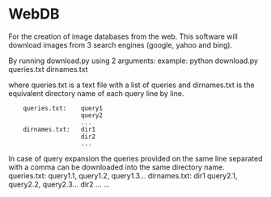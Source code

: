 # WebDB
For the creation of image databases from the web.
This software will download images from 3 search engines (google, yahoo and bing).

By running download.py using 2 arguments:
example:  python download.py queries.txt dirnames.txt

where queries.txt is a text file with a list of queries and dirnames.txt is the equivalent directory name of each query line by line.

		queries.txt:	query1
						query2
						...
		dirnames.txt:	dir1
         		 		dir2
						...

In case of query expansion the queries provided on the same line separated with a comma can be downloaded into the same directory name.
queries.txt: query1.1, query1.2, query1.3...     dirnames.txt: dir1
             query2.1, query2.2, query2.3...                   dir2
             ...                                               ...
